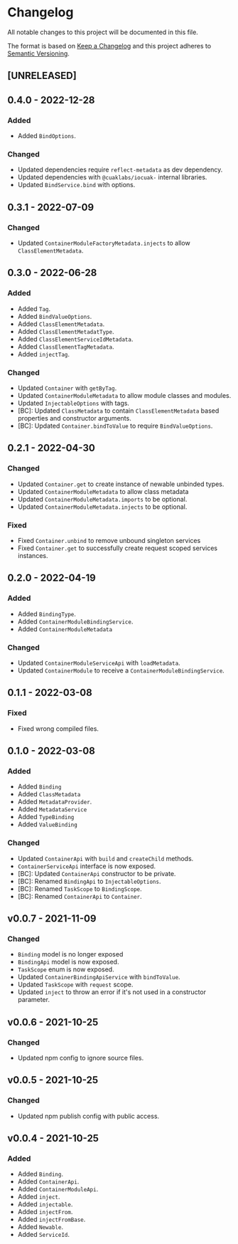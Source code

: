 # Changelog
All notable changes to this project will be documented in this file.

The format is based on [Keep a Changelog](http://keepachangelog.com/en/1.0.0/)
and this project adheres to [Semantic Versioning](http://semver.org/spec/v2.0.0.html).

<!--
## [UNRELEASED]

### Added
### Changed
### Deprecated
### Removed
### Fixed
### Security
### Docs
-->




## [UNRELEASED]




## 0.4.0 - 2022-12-28

### Added
- Added `BindOptions`.

### Changed
- Updated dependencies require `reflect-metadata` as dev dependency.
- Updated dependencies with `@cuaklabs/iocuak-` internal libraries.
- Updated `BindService.bind` with options.




## 0.3.1 - 2022-07-09

### Changed
- Updated `ContainerModuleFactoryMetadata.injects` to allow `ClassElementMetadata`.




## 0.3.0 - 2022-06-28

### Added
- Added `Tag`.
- Added `BindValueOptions`.
- Added `ClassElementMetadata`.
- Added `ClassElementMetadatType`.
- Added `ClassElementServiceIdMetadata`.
- Added `ClassElementTagMetadata`.
- Added `injectTag`.

### Changed
- Updated `Container` with `getByTag`.
- Updated `ContainerModuleMetadata` to allow module classes and modules.
- Updated `InjectableOptions` with tags.
- [BC]: Updated `ClassMetadata` to contain `ClassElementMetadata` based properties and constructor arguments.
- [BC]: Updated `Container.bindToValue` to require `BindValueOptions`.




## 0.2.1 - 2022-04-30

### Changed
- Updated `Container.get` to create instance of newable unbinded types.
- Updated `ContainerModuleMetadata` to allow class metadata
- Updated `ContainerModuleMetadata.imports` to be optional.
- Updated `ContainerModuleMetadata.injects` to be optional.

### Fixed
- Fixed `Container.unbind` to remove unbound singleton services
- Fixed `Container.get` to successfully create request scoped services instances.




## 0.2.0 - 2022-04-19

### Added
- Added `BindingType`.
- Added `ContainerModuleBindingService`.
- Added `ContainerModuleMetadata`

### Changed
- Updated `ContainerModuleServiceApi` with `loadMetadata`.
- Updated `ContainerModule` to receive a `ContainerModuleBindingService`.




## 0.1.1 - 2022-03-08

### Fixed
- Fixed wrong compiled files.




## 0.1.0 - 2022-03-08

### Added
- Added `Binding`
- Added `ClassMetadata`
- Added `MetadataProvider`.
- Added `MetadataService`
- Added `TypeBinding`
- Added `ValueBinding`

### Changed
- Updated `ContainerApi` with `build` and `createChild` methods.
- `ContainerServiceApi` interface is now exposed.
- [BC]: Updated `ContainerApi` constructor to be private.
- [BC]: Renamed `BindingApi` to `InjectableOptions`.
- [BC]: Renamed `TaskScope` to `BindingScope`.
- [BC]: Renamed `ContainerApi` to `Container`.



## v0.0.7 - 2021-11-09

### Changed
- `Binding` model is no longer exposed
- `BindingApi` model is now exposed.
- `TaskScope` enum is now exposed.
- Updated `ContainerBindingApiService` with `bindToValue`.
- Updated `TaskScope` with `request` scope.
- Updated `inject` to throw an error if it's not used in a constructor parameter.




## v0.0.6 - 2021-10-25

### Changed
- Updated npm config to ignore source files.




## v0.0.5 - 2021-10-25

### Changed
- Updated npm publish config with public access.




## v0.0.4 - 2021-10-25

### Added
- Added `Binding`.
- Added `ContainerApi`.
- Added `ContainerModuleApi`.
- Added `inject`.
- Added `injectable`.
- Added `injectFrom`.
- Added `injectFromBase`.
- Added `Newable`.
- Added `ServiceId`.



